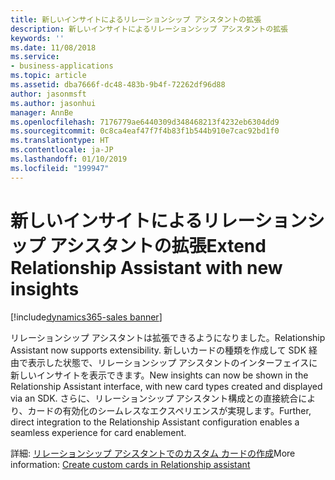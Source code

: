 ```yaml
---
title: 新しいインサイトによるリレーションシップ アシスタントの拡張
description: 新しいインサイトによるリレーションシップ アシスタントの拡張
keywords: ''
ms.date: 11/08/2018
ms.service:
- business-applications
ms.topic: article
ms.assetid: dba7666f-dc48-483b-9b4f-72262df96d88
author: jasonmsft
ms.author: jasonhui
manager: AnnBe
ms.openlocfilehash: 7176779ae6440309d348468213f4232eb6304dd9
ms.sourcegitcommit: 0c8ca4eaf47f7f4b83f1b544b910e7cac92bd1f0
ms.translationtype: HT
ms.contentlocale: ja-JP
ms.lasthandoff: 01/10/2019
ms.locfileid: "199947"
---
```

# <a name="extend-relationship-assistant-with-new-insights"></a><span data-ttu-id="5bce9-103">新しいインサイトによるリレーションシップ アシスタントの拡張</span><span class="sxs-lookup"><span data-stu-id="5bce9-103">Extend Relationship Assistant with new insights</span></span>

[!include[dynamics365-sales banner](../includes/dynamics365-sales.md)]

<span data-ttu-id="5bce9-104">リレーションシップ アシスタントは拡張できるようになりました。</span><span class="sxs-lookup"><span data-stu-id="5bce9-104">Relationship Assistant now supports extensibility.</span></span>  <span data-ttu-id="5bce9-105">新しいカードの種類を作成して SDK 経由で表示した状態で、リレーションシップ アシスタントのインターフェイスに新しいインサイトを表示できます。</span><span class="sxs-lookup"><span data-stu-id="5bce9-105">New insights can now be shown in the Relationship Assistant interface, with new card types created and displayed via an SDK.</span></span> <span data-ttu-id="5bce9-106">さらに、リレーションシップ アシスタント構成との直接統合により、カードの有効化のシームレスなエクスペリエンスが実現します。</span><span class="sxs-lookup"><span data-stu-id="5bce9-106">Further, direct integration to the Relationship Assistant configuration enables a seamless experience for card enablement.</span></span>

<span data-ttu-id="5bce9-107">詳細: [リレーションシップ アシスタントでのカスタム カードの作成](https://docs.microsoft.com/dynamics365/customer-engagement/sales-enterprise/extend-relationship-assistant-card)</span><span class="sxs-lookup"><span data-stu-id="5bce9-107">More information: [Create custom cards in Relationship assistant](https://docs.microsoft.com/dynamics365/customer-engagement/sales-enterprise/extend-relationship-assistant-card)</span></span>
